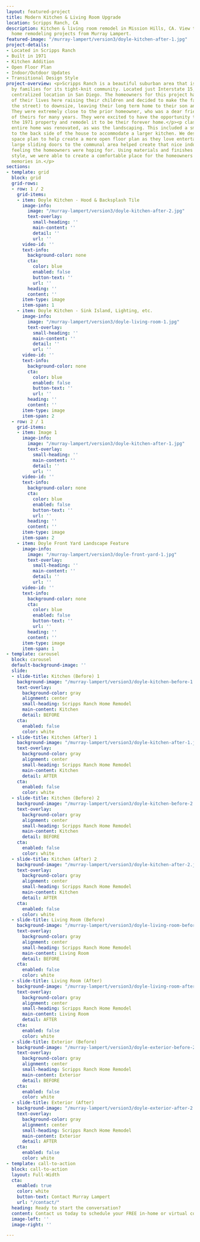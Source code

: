 ```yaml
---
layout: featured-project
title: Modern Kitchen & Living Room Upgrade
location: Scripps Ranch, CA
description: Kitchen & living room remodel in Mission Hills, CA. View this and other featured
  home remodeling projects from Murray Lampert.
featured-image: "/murray-lampert/version3/doyle-kitchen-after-1.jpg"
project-details:
- Located in Scripps Ranch
- Built in 1971
- Kitchen Addition
- Open Floor Plan
- Indoor/Outdoor Updates
- Transitional Design Style
project-overview: <p>Scripps Ranch is a beautiful suburban area that is sought after
  by families for its tight-knit community. Located just Interstate 15, it is a great
  centralized location in San Diego. The homeowners for this project have spent most
  of their lives here raising their children and decided to make the far move (up
  the street) to downsize, leaving their long term home to their son and his family.
  They were extremely close to the prior homeowner, who was a dear friend and neighbor
  of theirs for many years. They were excited to have the opportunity to purchase
  the 1971 property and remodel it to be their forever home.</p><p class="MsoNormal">The
  entire home was renovated, as was the landscaping. This included a small addition
  to the back side of the house to accommodate a larger kitchen. We designed a new
  space plan to help create a more open floor plan as they love entertaining. Adding
  large sliding doors to the communal area helped create that nice indoor/outdoor
  feeling the homeowners were hoping for. Using materials and finishes of the transitional
  style, we were able to create a comfortable place for the homeowners to create new
  memories in.</p>
sections:
- template: grid
  block: grid
  grid-rows:
  - row: 1 / 2
    grid-items:
    - item: Doyle Kitchen - Hood & Backsplash Tile
      image-info:
        image: "/murray-lampert/version3/doyle-kitchen-after-2.jpg"
        text-overlay:
          small-heading: ''
          main-content: ''
          detail: ''
          url: ''
      video-id: ''
      text-info:
        background-color: none
        cta:
          color: blue
          enabled: false
          button-text: ''
          url: ''
        heading: ''
        content: ''
      item-type: image
      item-span: 1
    - item: Doyle Kitchen - Sink Island, Lighting, etc.
      image-info:
        image: "/murray-lampert/version3/doyle-living-room-1.jpg"
        text-overlay:
          small-heading: ''
          main-content: ''
          detail: ''
          url: ''
      video-id: ''
      text-info:
        background-color: none
        cta:
          color: blue
          enabled: false
          button-text: ''
          url: ''
        heading: ''
        content: ''
      item-type: image
      item-span: 2
  - row: 2 / 1
    grid-items:
    - item: Image 1
      image-info:
        image: "/murray-lampert/version3/doyle-kitchen-after-1.jpg"
        text-overlay:
          small-heading: ''
          main-content: ''
          detail: ''
          url: ''
      video-id: ''
      text-info:
        background-color: none
        cta:
          color: blue
          enabled: false
          button-text: ''
          url: ''
        heading: ''
        content: ''
      item-type: image
      item-span: 2
    - item: Doyle Front Yard Landscape Feature
      image-info:
        image: "/murray-lampert/version3/doyle-front-yard-1.jpg"
        text-overlay:
          small-heading: ''
          main-content: ''
          detail: ''
          url: ''
      video-id: ''
      text-info:
        background-color: none
        cta:
          color: blue
          enabled: false
          button-text: ''
          url: ''
        heading: ''
        content: ''
      item-type: image
      item-span: 1
- template: carousel
  block: carousel
  default-background-image: ''
  slide:
  - slide-title: Kitchen (Before) 1
    background-image: "/murray-lampert/version3/doyle-kitchen-before-1.jpg"
    text-overlay:
      background-color: gray
      alignment: center
      small-heading: Scripps Ranch Home Remodel
      main-content: Kitchen
      detail: BEFORE
    cta:
      enabled: false
      color: white
  - slide-title: Kitchen (After) 1
    background-image: "/murray-lampert/version3/doyle-kitchen-after-1.jpg"
    text-overlay:
      background-color: gray
      alignment: center
      small-heading: Scripps Ranch Home Remodel
      main-content: Kitchen
      detail: AFTER
    cta:
      enabled: false
      color: white
  - slide-title: Kitchen (Before) 2
    background-image: "/murray-lampert/version3/doyle-kitchen-before-2.jpg"
    text-overlay:
      background-color: gray
      alignment: center
      small-heading: Scripps Ranch Home Remodel
      main-content: Kitchen
      detail: BEFORE
    cta:
      enabled: false
      color: white
  - slide-title: Kitchen (After) 2
    background-image: "/murray-lampert/version3/doyle-kitchen-after-2.jpg"
    text-overlay:
      background-color: gray
      alignment: center
      small-heading: Scripps Ranch Home Remodel
      main-content: Kitchen
      detail: AFTER
    cta:
      enabled: false
      color: white
  - slide-title: Living Room (Before)
    background-image: "/murray-lampert/version3/doyle-living-room-before-1.jpg"
    text-overlay:
      background-color: gray
      alignment: center
      small-heading: Scripps Ranch Home Remodel
      main-content: Living Room
      detail: BEFORE
    cta:
      enabled: false
      color: white
  - slide-title: Living Room (After)
    background-image: "/murray-lampert/version3/doyle-living-room-after-1.jpg"
    text-overlay:
      background-color: gray
      alignment: center
      small-heading: Scripps Ranch Home Remodel
      main-content: Living Room
      detail: AFTER
    cta:
      enabled: false
      color: white
  - slide-title: Exterior (Before)
    background-image: "/murray-lampert/version3/doyle-exterior-before-2.jpg"
    text-overlay:
      background-color: gray
      alignment: center
      small-heading: Scripps Ranch Home Remodel
      main-content: Exterior
      detail: BEFORE
    cta:
      enabled: false
      color: white
  - slide-title: Exterior (After)
    background-image: "/murray-lampert/version3/doyle-exterior-after-2.jpg"
    text-overlay:
      background-color: gray
      alignment: center
      small-heading: Scripps Ranch Home Remodel
      main-content: Exterior
      detail: AFTER
    cta:
      enabled: false
      color: white
- template: call-to-action
  block: call-to-action
  layout: Full-Width
  cta:
    enabled: true
    color: white
    button-text: Contact Murray Lampert
    url: "/contact/"
  heading: Ready to start the conversation?
  content: Contact us today to schedule your FREE in-home or virtual consultation.
  image-left: ''
  image-right: ''

---
```

